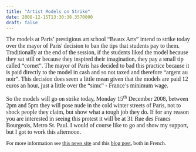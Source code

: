 ```yaml
---
title: "Artist Models on Strike"
date: 2008-12-15T13:30:38.3570000
draft: false
---
```


<p class="MsoNormal" style="MARGIN: 0cm 0cm 10pt"><font face="Calibri" size="3">The models at Paris’ prestigious art school “Beaux Arts” intend to strike today over the mayor of Paris' decision to ban the tips that students pay to them. Traditionally at the end of the session, if the students liked the model because they sat still or because they inspired their imagination, they pay a small tip called “cornet”. The mayor of Paris has decided to bad this practice because it is paid directly to the model in cash and so not taxed and therefore “argent au noir”. This decision does seem a little mean given that the models are paid 12 euros an hour, just a little over the “simc” - France’s minimum wage.</font></p>
<p class="MsoNormal" style="MARGIN: 0cm 0cm 10pt"><font face="Calibri" size="3">So the models will go on strike today, Monday 15<sup>th</sup> December 2008, between 2pm and 5pm they will pose nude in the cold winter streets of Paris, not to shock people they claim, but show what a tough job they do. If for any reason you are interested in seeing this protest it will be at 31 Rue des Francs Bourgeois, Metro St. Paul. I would of course like to go and show my support, but I got to work this afternoon.</font></p>
<span style="FONT-SIZE: 11pt; LINE-HEIGHT: 115%; FONT-FAMILY: &quot;Calibri&quot;,&quot;sans-serif&quot;; mso-ascii-theme-font: minor-latin; mso-fareast-font-family: Calibri; mso-fareast-theme-font: minor-latin; mso-hansi-theme-font: minor-latin; mso-bidi-font-family: 'Times New Roman'; mso-bidi-theme-font: minor-bidi; mso-ansi-language: EN-US; mso-fareast-language: EN-US; mso-bidi-language: AR-SA">For more information see <a href="http://www.bakchich.info/article6183.html">this news site</a> and this <a href="http://modelesdeparis.blogvie.com/2008/12/11/greve-des-modeles-15-decembre-2008/">blog post</a>, both in French.</span>

